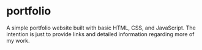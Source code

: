# portfolio

A simple portfolio website built with basic HTML, CSS, and JavaScript. The intention is just to provide links and detailed information regarding more of my work.